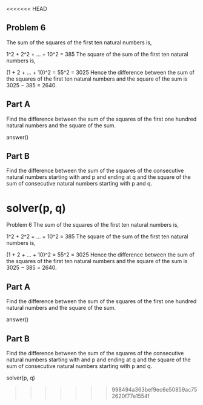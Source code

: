 <<<<<<< HEAD
## Problem 6 

The sum of the squares of the first ten natural numbers is,

1^2 + 2^2 + ... + 10^2 = 385 The square of the sum of the first ten natural numbers is,

(1 + 2 + ... + 10)^2 = 55^2 = 3025 Hence the difference between the sum of the squares of the first ten natural numbers and the square of the sum is 3025 − 385 = 2640.

## Part A

Find the difference between the sum of the squares of the first one hundred natural numbers and the square of the sum.

answer()

## Part B

Find the difference between the sum of the squares of the consecutive natural numbers starting with and p and ending at q and the square of the sum of consecutive natural numbers starting with p and q.

solver(p, q)
=======

Problem 6
The sum of the squares of the first ten natural numbers is,

1^2 + 2^2 + ... + 10^2 = 385
The square of the sum of the first ten natural numbers is,

(1 + 2 + ... + 10)^2 = 55^2 = 3025
Hence the difference between the sum of the squares of the first ten natural numbers and the square of the sum is 3025 − 385 = 2640.

## Part A
Find the difference between the sum of the squares of the first one hundred natural numbers and the square of the sum.

answer()

## Part B
Find the difference between the sum of the squares of the consecutive natural numbers starting with and p and ending at q and the square of the sum of consecutive natural numbers starting with p and q.

solver(p, q)
>>>>>>> 998494a363bef9ec6e50859ac752620f77e1554f

